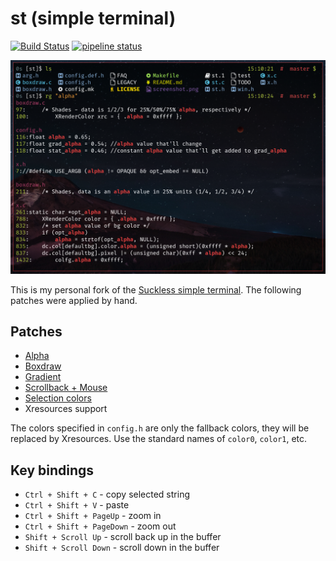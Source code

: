 # st (simple terminal)

[![Build Status](https://travis-ci.org/Babkock/st.svg?branch=master)](https://travis-ci.org/Babkock/st) [![pipeline status](https://gitlab.com/tbsuckless/st/badges/master/pipeline.svg)](https://gitlab.com/tbsuckless/st/-/commits/master)

![screenshot](https://raw.githubusercontent.com/Babkock/st/master/screenshot.png)


This is my personal fork of the [Suckless simple terminal](https://st.suckless.org). The following patches were applied by hand.

## Patches

* [Alpha](https://st.suckless.org/patches/alpha/)
* [Boxdraw](https://st.suckless.org/patches/boxdraw/)
* [Gradient](https://st.suckless.org/patches/gradient/)
* [Scrollback + Mouse](https://st.suckless.org/patches/scrollback/)
* [Selection colors](https://st.suckless.org/patches/selectioncolors/)
* Xresources support

The colors specified in `config.h` are only the fallback colors, they will be replaced by Xresources. Use the standard names of `color0`, `color1`, etc.

## Key bindings

* `Ctrl + Shift + C` - copy selected string
* `Ctrl + Shift + V` - paste
* `Ctrl + Shift + PageUp` - zoom in
* `Ctrl + Shift + PageDown` - zoom out
* `Shift + Scroll Up` - scroll back up in the buffer
* `Shift + Scroll Down` - scroll down in the buffer
